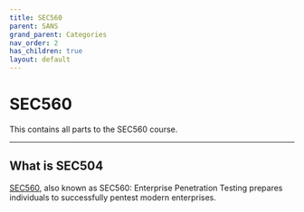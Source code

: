 ```yaml
---
title: SEC560
parent: SANS
grand_parent: Categories
nav_order: 2
has_children: true
layout: default
---
```


# SEC560

This contains all parts to the SEC560 course.

---

## What is SEC504

[SEC560](https://www.sans.org/cyber-security-courses/enterprise-penetration-testing/), also known as SEC560: Enterprise Penetration Testing prepares individuals to successfully pentest modern enterprises.